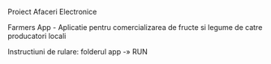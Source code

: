 Proiect Afaceri Electronice

Farmers App - Aplicatie pentru comercializarea de fructe si legume de catre producatori locali

Instructiuni de rulare: folderul app -» RUN
